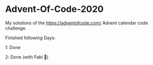 <H1>Advent-Of-Code-2020</H1>

My solutions of the https://adventofcode.com/ Advent calendar code challenge.

Finished following Days:

1: Done

2: Done (with Fabi :100:)

